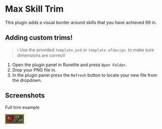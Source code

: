 # Max Skill Trim

This plugin adds a visual border around skills that you have achieved 99 in.

## Adding custom trims!

> :information_source: Use the provided `template.psd` or `template.afdesign`. to make sure dimensions are correct!

1. Open the plugin panel in Runelite and press `Open Folder`.
2. Drop your PNG file in.
3. In the plugin panel press the `Refresh` button to locate your new file from the dropdown.

## Screenshots

Full trim example

![Full trim example](screenshots/full-trim-example.png)

